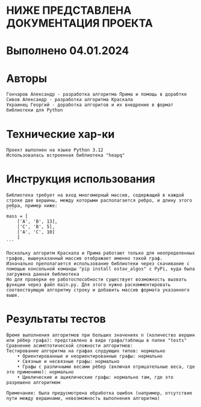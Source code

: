 # НИЖЕ ПРЕДСТАВЛЕНА ДОКУМЕНТАЦИЯ ПРОЕКТА
# Выполнено 04.01.2024

# Авторы
    Гончаров Александр - разработка алгоритма Прима и помощь в дорабтке
    Сивов Александр - разработка алгоритма Краскала
    Украинец Георгий - доработка алгоритов и их внедрение в формат библиотеки для Python

# Технические хар-ки
    Проект выполнен на языке Python 3.12
    Использовалась встроенная библиотека "heapq"


# Инструкция использования
    Библиотека требует на вход многомерный массив, содержащий в каждой строке две вершины, между которыми располагается ребро, и длину этого ребра, пример ниже:
    ```
    mass = [ 
        ['A', 'B', 13],
        ['C', 'B', 5],
        ['A', 'C', 10] 
        ]
    ```

    Поскольку алгоритм Краскала и Прима работают только для неопределенных графов, вышеуказанный массив отображает именно такой граф. 
    Изначально преполагается использование библиотеки через скачивание с помощью консольной команды "pip install ostav_algos" с PyPi, куда была загружена данная библиотека
    Но для проверки ее работоспособности существует возможность вызвать функции через файл main.py. Для этого нужно раскомментировать соотвествующую алгоритму строку и добавить массив формата указанного выше.


# Результаты тестов
    Время выполнения алгоритмов при больших значениях n (количество вершин или рёбер графа): представлено в виде графа/таблицы в папке "tests"  
    Сравнение асимптотической сложности алгоритмов:
    Тестирование алгоритма на графах слудующих типов: нормально
        • Ориентированные и неориентированные графы: нормально
        • Связные и несвязные графы: нормально
        • Графы с различными весами рёбер (включая отрицательные веса, где это применимо): нормально
        • Циклические и ациклические графы: нормально там, где это разрешено алгоритмом

    Примечание: была предусмотрена обработка ошибок (например, отсутствие пути между вершинами, невозможность выполнения алгоритма)
